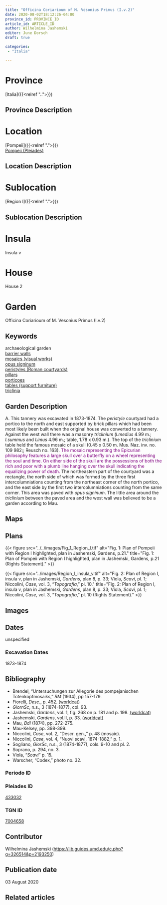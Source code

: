 ```yaml
---
title: "Officina Coriarioum of M. Vesonius Primus (I.v.2)"
date: 2020-08-02T18:12:26-04:00
province_id: PROVINCE_ID
article_id: ARTICLE_ID
author: Wilhelmina Jashemski
editor: June Dorsch
draft: true

categories:
 - "Italia"

---
```


# Province

[Italia]({{<relref "..">}})

## Province Description

<!-- DESCRIPTION -->


# Location

[Pompeii]({{<relref ".">}}) \
[Pompeii (Pleiades)](https://pleiades.stoa.org/places/433032)

## Location Description

<!-- LEAVE THIS BLANK FOR NOW -->

# Sublocation

[Region I]({{<relref ".">}})

## Sublocation Description

<!-- DESCRIPTION -->

# Insula

Insula v

# House

House 2

# Garden

Officina Coriarioum of M. Vesonius Primus (I.v.2)

## Keywords

archaeological garden \
[barrier walls](http://vocab.getty.edu/page/aat/300419302) \
[mosaics (visual works)](http://vocab.getty.edu/page/aat/300015342) \
[opus signinum](http://vocab.getty.edu/page/aat/300379969) \
[peristyles (Roman courtyards)](http://vocab.getty.edu/page/aat/300080971) \
[pillars](http://vocab.getty.edu/page/aat/300264605) \
[porticoes](http://vocab.getty.edu/page/aat/300004145) \
[tables (support furniture)](http://vocab.getty.edu/page/aat/300039548) \
[triclinia](http://vocab.getty.edu/page/aat/300004359)

## Garden Description

A. This tannery was excavated in 1873-1874. The *peristyle* courtyard had a portico to the north and east supported by brick pillars which had been most likely been built when the original house was converted to a tannery. Against the west wall there was a masonry *triclinium* (*l.medius* 4.99 m.; *l.summus* and *l.imus* 4.96 m.; table, 1.78 x 0.93 m.). The top of the *triclinium* table held the famous mosaic of a skull (0.45 x 0.50 m. Mus. Naz. inv. no. 109 982;; Reusch no. 163). <span style="color:purple">The mosaic representing the Epicurian philosophy features a large skull over a butterfly on a wheel representing the soul and time. On either side of the skull are the possessions of both the rich and poor with a plumb line hanging over the skull indicating the equalizing power of death.</span> The northeastern part of the courtyard was a rectangle, the north side of which was formed by the three first intercolumniations counting from the northeast corner of the north portico, and the east side by the first two intercolumniations counting from the same corner. This area was paved with *opus signinum*. The little area around the *triclinium* between the paved area and the west wall was believed to be a garden according to Mau.

## Maps

<!--
OLD WAY (DO NOT USE)
![alt_text](../../images/image_name.ext)
*CAPTION*

NEW WAY ↓↓↓↓
{{< figure src="../../images/image_name.ext" alt="ALT_TEXT" title="CAPTION" >}}
-->

## Plans

{{< figure src="../../images/Fig_1_Region_I.tif" alt="Fig. 1: Plan of Pompeii with Region I highlighted, plan in Jashemski, Gardens, p.21." title="Fig. 1: Plan of Pompeii with Region I highlighted, plan in Jashemski, Gardens, p.21 (Rights Statement)." >}}

{{< figure src="../images/Region_I_insula_v.tif" alt="Fig. 2: Plan of Region I, insula v, plan in Jashemski, *Gardens*, plan 8, p. 33; Viola, *Scavi*, pl. 1; Niccolini, *Case*, vol. 3, “*Topografia*,” pl. 10." title="Fig. 2: Plan of Region I, insula v, plan in Jashemski, *Gardens*, plan 8, p. 33; Viola, *Scavi*, pl. 1; Niccolini, *Case*, vol. 3, “*Topografia*,” pl. 10 (Rights Statement)." >}}

## Images


## Dates

unspecified

### Excavation Dates

1873-1874

## Bibliography

* Brendel, “Untersuchungen zur Allegorie des pompejanischen Totenkopfmosaiks,” *RM* (1934), pp 157-179.
* Fiorelli, *Desc.*, p. 452. [(worldcat)](http://www.worldcat.org/oclc/908272023)
* *GiornSc*, n.s., 3 (1874-1877), col. 93.
* Jashemski, *Gardens*, vol. 1, fig. 268 on p. 181 and p. 198. [(worldcat)](http://www.worldcat.org/oclc/921816405)
* Jashemski, *Gardens*, vol.II, p. 33. [(worldcat)](http://www.worldcat.org/oclc/921816405)
* Mau, *BdI* (1874), pp. 272-275.
* Mau-Kelsey, pp. 398-399.
* Niccolini, *Case*, vol. 2, “Descr. gen.,” p. 48 (mosaic).
* Niccolini, *Case*, vol. 4, “Nuovi scavi, 1874-1882,” p. 1.
* Sogliano, *GiorSc*, n.s., 3 (1874-1877), cols. 9-10 and pl. 2.
* Soprano, p. 294, no. 3.
* Viola, “*Scavi*” p. 15.
* Warscher, “Codex,” photo no. 32.

### Periodo ID

<!-- [PERIODO_ID](https://pleiades.stoa.org/places/PLEIADES_ID) -->

### Pleiades ID

[433032](https://pleiades.stoa.org/places/433032)

### TGN ID

[7004658](http://vocab.getty.edu/page/tgn/7004658)

## Contributor

Wilhelmina Jashemski (https://lib.guides.umd.edu/c.php?g=326514&p=2193250)

## Publication date

03 August 2020

## Related articles

<!-- Links to other related articles. Leave blank for now -->
